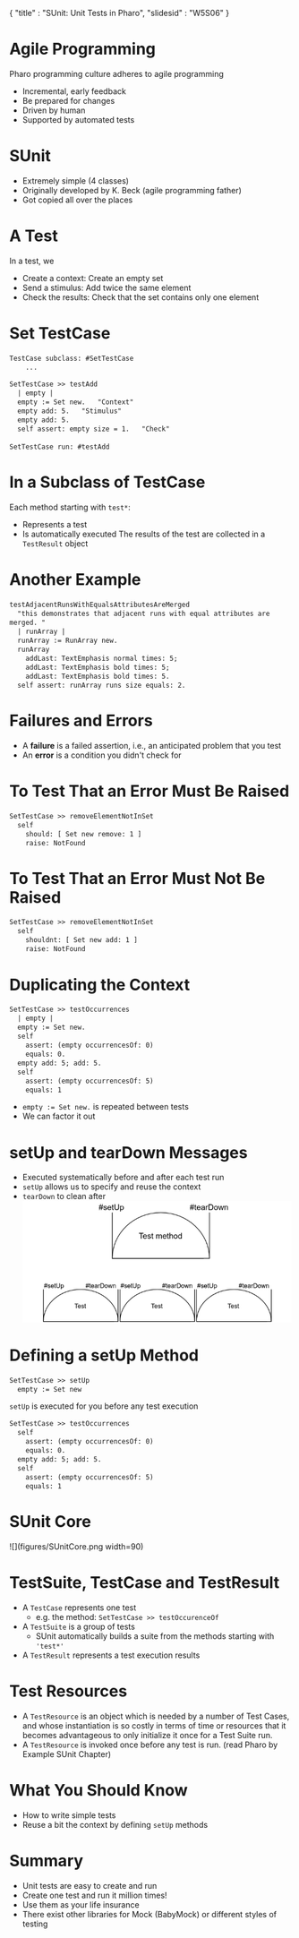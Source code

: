 {
"title" : "SUnit: Unit Tests in Pharo",
"slidesid" : "W5S06"
}

# Agile Programming
Pharo programming culture adheres to agile programming
- Incremental, early feedback
- Be prepared for changes
- Driven by human
- Supported by automated tests

# SUnit
- Extremely simple \(4 classes\)
- Originally developed by K. Beck \(agile programming father\)
- Got copied all over the places

# A Test
In a test, we
- Create a context: Create an empty set
- Send a stimulus: Add twice the same element
- Check the results: Check that the set contains only one element

# Set TestCase

```
TestCase subclass: #SetTestCase
    ...
```

```
SetTestCase >> testAdd
  | empty |
  empty := Set new.   "Context"
  empty add: 5.   "Stimulus"
  empty add: 5.
  self assert: empty size = 1.   "Check"

SetTestCase run: #testAdd
```

# In a Subclass of TestCase
Each method starting with `test*`:
- Represents a test
- Is automatically executed
The results of the test are collected in a `TestResult` object
# Another Example

```
testAdjacentRunsWithEqualsAttributesAreMerged
  "this demonstrates that adjacent runs with equal attributes are merged. "
  | runArray |
  runArray := RunArray new.
  runArray
    addLast: TextEmphasis normal times: 5;
    addLast: TextEmphasis bold times: 5;
    addLast: TextEmphasis bold times: 5.
  self assert: runArray runs size equals: 2.
```

# Failures and Errors
- A **failure** is a failed assertion, i.e., an anticipated problem that you test
- An **error** is a condition you didn't check for

# To Test That an Error Must Be Raised

```
SetTestCase >> removeElementNotInSet
  self
    should: [ Set new remove: 1 ]
    raise: NotFound
```

# To Test That an Error Must Not Be Raised

```
SetTestCase >> removeElementNotInSet
  self
    shouldnt: [ Set new add: 1 ]
    raise: NotFound
```

# Duplicating the Context

```
SetTestCase >> testOccurrences
  | empty |
  empty := Set new.
  self
    assert: (empty occurrencesOf: 0)
    equals: 0.
  empty add: 5; add: 5.
  self
    assert: (empty occurrencesOf: 5)
    equals: 1
```
- `empty := Set new.` is repeated between tests
- We can factor it out

#  setUp and tearDown Messages
- Executed systematically before and after each test run
- `setUp` allows us to specify and reuse the context
- `tearDown` to clean after
![](figures/SetUpTearDown.png)
# Defining a setUp Method

```
SetTestCase >> setUp
  empty := Set new
```
 `setUp` is executed for you before any test execution
```
SetTestCase >> testOccurrences
  self
    assert: (empty occurrencesOf: 0)
    equals: 0.
  empty add: 5; add: 5.
  self
    assert: (empty occurrencesOf: 5)
    equals: 1
```

# SUnit Core
![](figures/SUnitCore.png width=90)
# TestSuite, TestCase and TestResult
- A `TestCase` represents one test
  - e.g. the method: `SetTestCase >> testOccurenceOf`
- A `TestSuite` is a group of tests
  - SUnit automatically builds a suite from the methods starting with `'test*'`
- A `TestResult` represents a test execution results

# Test Resources
- A `TestResource` is an object which is needed by a number of Test Cases, and whose instantiation is so costly in terms of time or resources that it becomes advantageous to only initialize it once for a Test Suite run.
- A `TestResource` is invoked once before any test is run. \(read Pharo by Example SUnit Chapter\)

# What You Should Know
- How to write simple tests
- Reuse a bit the context by defining `setUp` methods

# Summary
- Unit tests are easy to create and run
- Create one test and run it million times!
- Use them as your life insurance
- There exist other libraries for Mock \(BabyMock\) or different styles of testing
